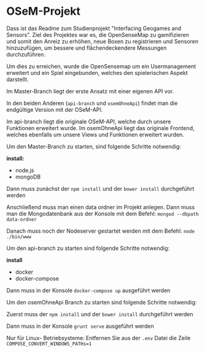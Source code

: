 # OSeM-Projekt

Dass ist das Readme zum Studienprojekt "Interfacing Geogames and Sensors". Ziel des Projektes war es, die OpenSenseMap zu gamifizieren und somit den Anreiz zu erhöhen,
neue Boxen zu registrieren und Sensoren hinzuzufügen, um bessere und flächendeckendere Messungen durchzuführen. 

Um dies zu erreichen, wurde die OpenSensemap um ein Usermanagement erweitert und ein Spiel eingebunden, welches den spielerischen Aspekt darstellt. 

Im Master-Branch liegt der erste Ansatz mit einer eigenen API vor. 

In den beiden Anderen (`api-branch` und `osemOhneApi`) findet man die endgültige Version mit der OSeM-API. 

Im api-branch liegt die originale OSeM-API, welche durch unsere Funktionen erweitert wurde. Im osemOhneApi liegt das originale Frontend, welches ebenfalls um unsere Views und Funktionen 
erweitert wurden. 

Um den Master-Branch zu starten, sind folgende Schritte notwendig:

**install:**
- node.js
- mongoDB

Dann muss zunächst der `npm install` und der `bower install` durchgeführt werden

Anschließend muss man einen data ordner im Projekt anlegen. Dann muss man die Mongodatenbank aus der Konsole mit dem Befehl: `mongod --dbpath data-ordner`

Danach muss noch der Nodeserver gestartet werden mit dem Befehl: `node ./bin/www`

Um den api-branch zu starten sind folgende Schritte notwendig:

**install**
- docker
- docker-compose

Dann muss in der Konsole `docker-compose up` ausgeführt werden

Um den osemOhneApi Branch zu starten sind folgende Schritte notwendig:

Zuerst muss der `npm install` und der `bower install` durchgeführt werden

Dann muss in der Konsole `grunt serve` ausgeführt werden

Nur für Linux- Betriebsysteme: Entfernen Sie aus der `.env` Datei die Zeile `COMPOSE_CONVERT_WINDOWS_PATHs=1`

